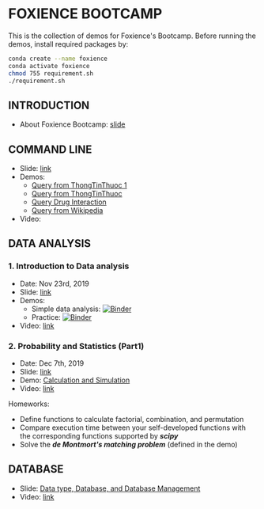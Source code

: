 # FOXIENCE BOOTCAMP

This is the collection of demos for Foxience's Bootcamp.
Before running the demos, install required packages by:
```bash
conda create --name foxience
conda activate foxience
chmod 755 requirement.sh
./requirement.sh
```

## INTRODUCTION
* About Foxience Bootcamp: [slide](https://docs.google.com/presentation/d/1oNd37-oZ5hPBEnrmStOR7sqYLSdMVwU8KaVrT9sH7rg/edit?usp=sharing)

## COMMAND LINE
* Slide: [link](https://docs.google.com/presentation/d/1gVqEkoOeRt2g_Ti-ADVcGXhFoMsePNEgJGfYdwcL6qo/edit?usp=sharing)
* Demos:
	+ [Query from ThongTinThuoc 1](https://github.com/nguyenhoa93/foxience-bootcamp/blob/master/command-line/foxience_bootcamp.ipynb)
	+ [Query from ThongTinThuoc](https://github.com/nguyenhoa93/foxience-bootcamp/blob/master/command-line/foxience_thongtinthuoc.ipynb)
	+ [Query Drug Interaction](https://github.com/nguyenhoa93/foxience-bootcamp/blob/master/command-line/foxience_tuongtacthuoc.ipynb)
	+ [Query from Wikipedia](https://github.com/nguyenhoa93/foxience-bootcamp/blob/master/command-line/foxience_wikipedia.ipynb)
* Video: 

## DATA ANALYSIS
### 1. Introduction to Data analysis
* Date: Nov 23rd, 2019
* Slide: [link](https://docs.google.com/presentation/d/12A2tE__7MpDy0GqfcPVq0YzVR4V8lifJ9g0uXY16QAM/edit?usp=sharing)
* Demos:
    + Simple data analysis: [![Binder](https://mybinder.org/badge_logo.svg)](https://mybinder.org/v2/gh/nguyenhoa93/foxience-bootcamp/master?filepath=data-analysis%2F1.0_General_Introduction_to_Data_analysis.ipynb)
    + Practice: [![Binder](https://mybinder.org/badge_logo.svg)](https://mybinder.org/v2/gh/nguyenhoa93/foxience-bootcamp/master?filepath=data-analysis%2F1.1.%20Practice_Datatype_Import_Export.ipynb)
* Video: [link](https://www.youtube.com/watch?v=GQFcAmwklgw&t=1s)
 
### 2. Probability and Statistics (Part1)
* Date: Dec 7th, 2019
* Slide: [link](https://docs.google.com/presentation/d/1rp6V4iyc1PL3D4136csQZC3dFo9YNoFWIcE1veRZPr0/edit?usp=sharing)
* Demo: [Calculation and Simulation](https://github.com/nguyenhoa93/foxience-bootcamp/blob/master/data-analysis/2.%20Probability_and_Statistics.ipynb)
* Video: [link](https://www.youtube.com/watch?v=m8t9lCUF0dY)

Homeworks:

- Define functions to calculate factorial, combination, and permutation
- Compare execution time between your self-developed functions with the corresponding functions supported by ***scipy***
- Solve the ***de Montmort's matching problem*** (defined in the demo)

## DATABASE
- Slide: [Data type, Database, and Database Management](https://docs.google.com/presentation/d/1WPZEd9ahL6hJvrPWbxq3-pyeWXh2gza7f23JAYd_jQ4/edit?usp=sharing)
- Video: [link](https://www.youtube.com/watch?v=cCq78S-4c0k)

